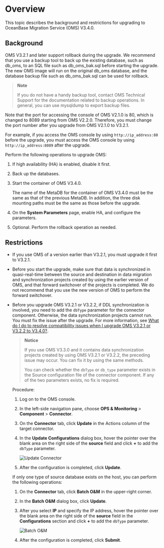 # Overview

This topic describes the background and restrictions for upgrading to OceanBase Migration Service (OMS) V3.4.0.

## Background

OMS V3.2.1 and later support rollback during the upgrade. We recommend that you use a backup tool to back up the existing database, such as db_oms, to an SQL file such as db_oms_bak.sql before starting the upgrade. The new OMS image will run on the original db_oms database, and the database backup file such as db_oms_bak.sql can be used for rollback.

> **Note**
>
> If you do not have a handy backup tool, contact OMS Technical Support for the documentation related to backup operations. In general, you can use mysqldump to export backup files.

Note that the port for accessing the console of OMS V2.1.0 is 80, which is changed to 8089 starting from OMS V2.2.0. Therefore, you must change the port number after you upgrade from OMS V2.1.0 to V3.2.1.

For example, if you access the OMS console by using `http://ip_address:80` before the upgrade, you must access the OMS console by using `http://ip_address:8089` after the upgrade.

Perform the following operations to upgrade OMS:

1. If high availability (HA) is enabled, disable it first.

2. Back up the databases.

3. Start the container of OMS V3.4.0.

   The name of the MetaDB for the container of OMS V3.4.0 must be the same as that of the previous MetaDB. In addition, the three disk mounting paths must be the same as those before the upgrade.

4. On the **System Parameters** page, enable HA, and configure the parameters.

5. Optional. Perform the rollback operation as needed.

## Restrictions

* If you use OMS of a version earlier than V3.2.1, you must upgrade it first to V3.2.1.

* Before you start the upgrade, make sure that data is synchronized in quasi-real-time between the source and destination in data migration and synchronization projects created by using the earlier version of OMS, and that forward switchover of the projects is completed. We do not recommend that you use the new version of OMS to perform the forward switchover.

* Before you upgrade OMS V3.2.1 or V3.2.2, if DDL synchronization is involved, you need to add the `dbType` parameter for the connector component. Otherwise, the data synchronization projects cannot run. You must fix the issue after the upgrade. For more information, see [What do I do to resolve compatibility issues when I upgrade OMS V3.2.1 or V3.2.2 to V3.4.0?](../13.upgrade-guide/4.faq.md).

   > **Notice**
   >
   > If you use OMS V3.3.0 and it contains data synchronization projects created by using OMS V3.2.1 or V3.2.2, the preceding issue may occur. You can fix it by using the same methods.
   >
   > You can check whether the `dbType` or `db_type` parameter exists in the Source configuration file of the connector component. If any of the two parameters exists, no fix is required.

   Procedure:

   1. Log on to the OMS console.

   2. In the left-side navigation pane, choose **OPS & Monitoring** > **Component** > **Connector**.

   3. On the **Connector** tab, click **Update** in the Actions column of the target connector.

   4. In the **Update Configurations** dialog box, hover the pointer over the blank area on the right side of the **source** field and click **+** to add the `dbType` parameter.

      ![Update Connector](https://obbusiness-private.oss-cn-shanghai.aliyuncs.com/doc/img/oms/oms-enterprise/%E6%9B%B4%E6%96%B0%20Connector.png)

   5. After the configuration is completed, click **Update**.

   If only one type of source database exists on the host, you can perform the following operations:

   1. On the **Connector** tab, click **Batch O&M** in the upper-right corner.

   2. In the **Batch O&M** dialog box, click **Update**.

   3. After you select **IP** and specify the IP address, hover the pointer over the blank area on the right side of the **source** field in the **Configurations** section and click **+** to add the `dbType` parameter.

      ![Batch O&M](https://obbusiness-private.oss-cn-shanghai.aliyuncs.com/doc/img/oms/oms-enterprise/%E6%89%B9%E9%87%8F%E8%BF%90%E7%BB%B4.png)

   4. After the configuration is completed, click **Submit**.
